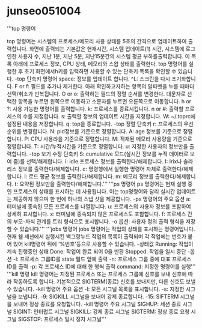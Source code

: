 # junseo051004
'''top 명령어

top 명령어는 시스템의 프로세스/메모리 사용 상태를 5초의 간격으로 업데이트하여 출력합니다.
화면에 출력되는 기본값은 현재시간, 시스템 업데이트(1) 시간, 시스템에 로그인한 사용자 수, 지난 1분, 지난 5분, 지난15분간의 시스템 평균 부하를출력합니다.
이 목록 아래에 프로세스 정보, CPU 상태, 메모리와 스왑 상태를 출력한다. 
top 명령어를 실행한 후 초기 화면에서h키를 입력하면 사용할 수 있는 단축키 목록을 확인할 수 있습니다.
-top 단축키 명령어
 space: 정보를 업데이트 합니다.
 ^L: 스크린을 다시 초기화합니다.
 F or f: 필드를 추가나 제거한다. 아래 확인하고자하는 항목의 알파벳을 누를 때마다 선택/취소가 반복됩니다.
 O or o: 출력하는 필드의 정렬 순서를 변경한다. 대문자로 선택한 항목을 누르면 왼쪽으로 이동하고 소문자를 누르면 오른쪽으로 이동합니다.
 h or ?: 사용 가능한 명령어를 출력합니다.
 k: 프로세스를 종료시킵니다.
 n or #: 출력할 프로세스의 수를 지정합니다.
 s: 출력할 정보의 업데이트 시간을 지정합니다.
 W: ~/.toprc에 설정된 내용을 저장합니다.
 q: top을 종료합니다.
-top 정렬 단축키 
 r: 프로세스의 우선순위를 변경합니다.
 N: pid정보를 기준으로 정렬합니다.
 A: age 정보를 기준으로 정렬합니다.
 P: CPU 사용랴을 기준으로 정렬합니다.
 M: 적재된 메모리 사용량을 기준으로 정렬합니다.
 T: 시간/누적시간을 기준으로 정렬합니다.
 u: 지정한 사용자의 정보만을 출력합니다.
-top 보기 수정 단축키
 S: cumulative 모드(실시간 정보를 누적 데이터로 보여 줌)를 선택/해제합니다.
 i: idle 프로세스 정보를 출력한다/해제합니다.
 I: Irix나 솔라리스 정보를 출력한다/해제합니다.
 c: 명령행에서 실행한 명령어 자체로 출력한다/해제합니다.
 l: 로드 평균 정보를 출력한다/해제합니다.
 m: 메모리 정보를 출력한다/해제합니다.
 t: 요약된 정보만을 출력한다/해제합니다.''’
 '''ps 명령어
ps 명령어는 현재 실행 중인 프로세스의 상태를 표시하는 데 사용됩니다.
이는 top명령어와 달리 실시간 업데이트는 제공하지 않으며 한 번에 하나의 스냅 샷을 제공합니다.
-ps 명령어의 주요 옵션
 a: 터미널에 종속된 모든 프로세스를 나열합니다. 
 u: 프로세스의 사용자 정보를 포함하여 상세히 표시합니다. 
 x: 터미널에 종속되지 않은 프로세스도 포함합니다. 
 f: 프로세스 간의 부모-자식 관계를 트리 형식으로 표시합니다. 
 -o 옵션: 사용자 정의 출력 형식을 저장할 수 있습니다.'''
'''jobs 명령어
jobs 명령어는 작업의 상태를 표시하는 명령어입니다. 
현재 쉘 세션에서 실행시킨 백그랑누드 작업의 목록이 출력되며 각 작업에는 번호가 붙어 있어 kill명령어 뒤에 '%번호'등으로 사용할 수 있습니다.
-상태값
 Running: 작업이 계속 진행중인 상태
 Done: 작업이 완료 되어 0을 반환
 Stopped: 작업을 일시 중단
-옵션
 -l: 프로세스 그룹ID를 state 필드 앞에 출력
 -n: 프로세스 그룹 중에 대표 프로세스 ID를 출력
 -p: 각 프로세스 ID에 대해 한 행씩 출력
 command: 지정한 명령어를 실행'''
  '''kill 명령
kill 명령어는 지정된 프로세스 또는 프로세스 그룹에 신호를 보내 신호에 따라 작동하도록 합니다.
기본적으로 SIGTERM(종료) 신호를 보내지만, 다른 신호도 보낼 수 있습니다.
-kill 명령어 주요 옵션
 -l: 모든 시그널 목록을 표시합니다.
 -s: 지정한 시그널을 보냅니다.
 -9: SIGKILL 시그널을 보내어 강제 종료합니다.
 -15: SIFTERM 시그널을 보내어 정상 종료를 요청합니다.
-kill 명령어 주요 시그널
 SIGHUP: 세션 종료 시그널
 SIGINT: 인터럽트 시그널
 SIGKILL: 강제 종료 시그널
 SIGTERM: 정상 종료 요청 시그널
 SIGSTOP: 프로세스 일시 정지 시그널'''
